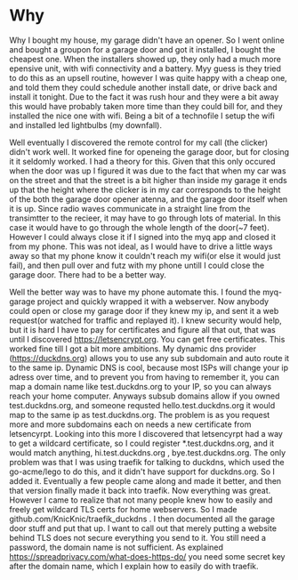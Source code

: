 # Why
Why I bought my house, my garage didn't have an opener. So I went online and bought a groupon for a garage door and got it installed, I bought the cheapest one. When the installers showed up, they only had a much more epensive unit, with wifi connectivity and a battery. Myy guess is they tried to do this as an upsell routine, however I was quite happy with a cheap one, and told them they could schedule another install date, or drive back and install it tonight. Due to the fact it was rush hour and they were a bit away this would have probably taken more time than they could bill for, and they installed the nice one with wifi. Being a bit of a technofile I setup the wifi and installed led lightbulbs (my downfall).

Well eventually I discovered the remote control for my call (the clicker) didn't work well. It worked fine for openeing the garage door, but for closing it it seldomly worked. I had a theory for this. Given that this only occured when the door was up I figured it was due to the fact that when my car was on the street and that the street is a bit higher than inside my garage it ends up that the height where the clicker is in my car corresponds to the height of the both the garage door opener atenna, and the garage door itself when it is up. Since radio waves communicate in a straight line from the transimtter to the recieer, it may have to go through lots of material. In this case it would have to go through the whole length of the door(~7 feet). However I could always close it if I signed into the myq app and closed it from my phone. This was not ideal, as I would have to drive a little ways away so that my phone know it couldn't reach my wifi(or else it would just fail), and then pull over and futz with my phone untill I could close the garage door. There had to be a better way.

Well the better way was to have my phone automate this. I found the myq-garage project and quickly wrapped it with a webserver. Now anybody could open or close my garage door if they knew my ip, and sent it a web request(or watched for traffic and replayed it). I knew security would help, but it is hard I have to pay for certificates and figure all that out, that was until I discovered https://letsencrypt.org. You can get free certificates. This worked fine till I got a bit more ambitions. My dynamic dns provider (https://duckdns.org) allows you to use any sub subdomain and auto route it to the same ip. Dynamic DNS is cool, because most ISPs will change your ip adress over time, and to prevent you from having to remember it, you can map a domain name like test.duckdns.org to your IP, so you can always reach your home computer. Anyways subsub domains allow if you owned test.duckdns.org, and someone requsted hello.test.duckdns.org it would map to the same ip as test.duckdns.org. The problem is as you request more and more subdomains each on needs a new certificate from letsencyrpt. Looking into this more I discovered that letsencyrpt had a way to get a wildcard certificate, so I could register *.test.duckdns.org, and it would match anything, hi.test.duckdns.org , bye.test.duckdns.org. The only problem was that I was using traefik for talking to duckdns, which used the go-acme/lego to do this, and it didn't have support for duckdns.org. So I added it. Eventually a few people came along and made it better, and then that version finally made it back into traefik. Now everything was great. However I came to realize that not many people knew how to easily and freely get wildcard TLS certs for home webservers. So I made github.com/KnicKnic/traefik_duckdns . I then documented all the garage door stuff and put that up. I want to call out that merely putting a website behind TLS does not secure everything you send to it. You still need a password, the domain name is not sufficient. As explained https://spreadprivacy.com/what-does-https-do/ you need some secret key after the domain name, which I explain how to easily do with traefik.